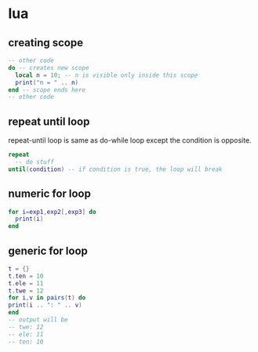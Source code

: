 # lua

## creating scope

```lua
-- other code
do -- creates new scope
  local n = 10; -- n is visible only inside this scope
  print("n = " .. n)
end -- scope ends here
-- other code
```

##  repeat until loop

repeat-until loop is same as do-while loop except the condition is opposite.

```lua
repeat
  -- do stuff
until(condition) -- if condition is true, the loop will break
```

## numeric for loop

```lua
for i=exp1,exp2[,exp3] do
  print(i)
end
```

## generic for loop

```lua
t = {}
t.ten = 10
t.ele = 11
t.twe = 12
for i,v in pairs(t) do
print(i .. ": " .. v)
end
-- output will be
-- twe: 12
-- ele: 11
-- ten: 10
```

